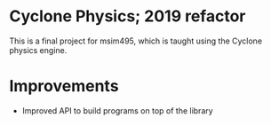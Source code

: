 
# Cyclone Physics; 2019 refactor

This is a final project for msim495, which is taught using the Cyclone physics engine.

# Improvements

 * Improved API to build programs on top of the library



